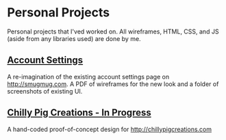 # Personal Projects
Personal projects that I'ved worked on. All wireframes, HTML, CSS, and JS (aside from any libraries used) are done by me.

## [Account Settings](/accountSettings)
A re-imagination of the existing account settings page on http://smugmug.com. A PDF of wireframes for the new look and a folder of screenshots of existing UI.

## [Chilly Pig Creations - In Progress](/chillyPigCreations)
A hand-coded proof-of-concept design for http://chillypigcreations.com
